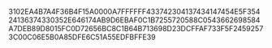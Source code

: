 3102EA4B7A4F36B4F15A0000A7FFFFFF433742304137434147454E5F35424136374330352E646174AB9D6EBAF0C1B7255720588C0543662698584A7DEB89D8015FC0D72656BC8C1B64B713698D23DCFFAF733F5F24592573C00C06E5B0A85DFE6C51A55EDFBFFE39
